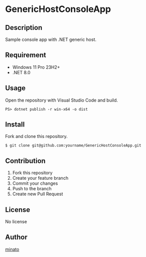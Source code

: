 # GenericHostConsoleApp

## Description

Sample console app with .NET generic host.

## Requirement

- Windows 11 Pro 23H2+
- .NET 8.0

## Usage

Open the repository with Visual Studio Code and build.

```
PS> dotnet publish -r win-x64 -o dist
```

## Install

Fork and clone this repository.

```
$ git clone git@github.com:yourname/GenericHostConsoleApp.git
```

## Contribution

1. Fork this repository
2. Create your feature branch
3. Commit your changes
4. Push to the branch
5. Create new Pull Request

## License

No license

## Author

[minato](https://blog.minatoproject.com/)
